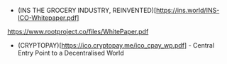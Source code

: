 

* (INS THE GROCERY INDUSTRY, REINVENTED)[https://ins.world/INS-ICO-Whitepaper.pdf]

https://www.rootproject.co/files/WhitePaper.pdf

* (CRYPTOPAY)[https://ico.cryptopay.me/ico_cpay_wp.pdf] - Central Entry Point to a Decentralised World

